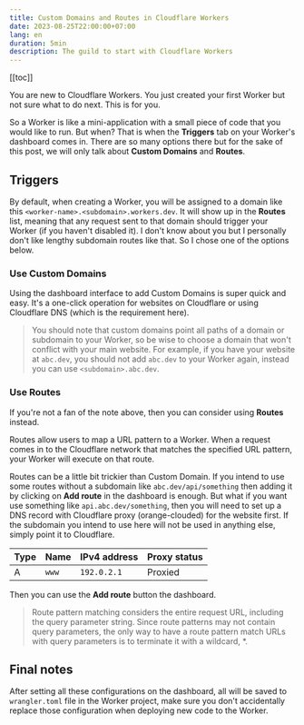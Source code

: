 ```yaml
---
title: Custom Domains and Routes in Cloudflare Workers
date: 2023-08-25T22:00:00+07:00
lang: en
duration: 5min
description: The guild to start with Cloudflare Workers
---
```

[[toc]]

You are new to Cloudflare Workers. You just created your first Worker but not sure what to do next. This is for you.

So a Worker is like a mini-application with a small piece of code that you would like to run. But when? That is when the **Triggers** tab on your Worker's dashboard comes in. There are so many options there but for the sake of this post, we will only talk about **Custom Domains** and **Routes**.

## Triggers

By default, when creating a Worker, you will be assigned to a domain like this `<worker-name>.<subdomain>.workers.dev`. It will show up in the **Routes** list, meaning that any request sent to that domain should trigger your Worker (if you haven't disabled it). I don't know about you but I personally don't like lengthy subdomain routes like that. So I chose one of the options below.

### Use Custom Domains

Using the dashboard interface to add Custom Domains is super quick and easy. It's a one-click operation for websites on Cloudflare or using Cloudflare DNS (which is the requirement here).

> You should note that custom domains point all paths of a domain or subdomain to your Worker, so be wise to choose a domain that won't conflict with your main website. For example, if you have your website at `abc.dev`, you should not add `abc.dev` to your Worker again, instead you can use `<subdomain>.abc.dev`.

### Use Routes

If you're not a fan of the note above, then you can consider using **Routes** instead.

Routes allow users to map a URL pattern to a Worker. When a request comes in to the Cloudflare network that matches the specified URL pattern, your Worker will execute on that route.

Routes can be a little bit trickier than Custom Domain. If you intend to use some routes without a subdomain like `abc.dev/api/something` then adding it by clicking on **Add route** in the dashboard is enough. But what if you want use something like `api.abc.dev/something`, then you will need to set up a DNS record with Cloudflare proxy (orange-clouded) for the website first. If the subdomain you intend to use here will not be used in anything else, simply point it to Cloudflare.

| Type | Name   | IPv4 address | Proxy status |
| ---- | ------ | ------------ | ------------ |
| A    | `www`  | `192.0.2.1`  | Proxied      |

Then you can use the **Add route** button the dashboard.

> Route pattern matching considers the entire request URL, including the query parameter string. Since route patterns may not contain query parameters, the only way to have a route pattern match URLs with query parameters is to terminate it with a wildcard, *.

## Final notes
After setting all these configurations on the dashboard, all will be saved to `wrangler.toml` file in the Worker project, make sure you don't accidentally replace those configuration when deploying new code to the Worker.
